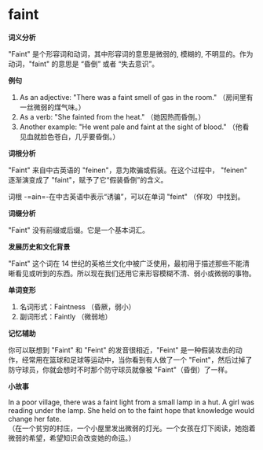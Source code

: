 # faint

**词义分析**

  

"Faint" 是个形容词和动词，其中形容词的意思是微弱的, 模糊的, 不明显的。作为动词，"faint" 的意思是 “昏倒” 或者 “失去意识”。

  

**例句**

  

1.  As an adjective: "There was a faint smell of gas in the room." （房间里有一丝微弱的煤气味。）
2.  As a verb: "She fainted from the heat." （她因热而昏倒。）
3.  Another example: "He went pale and faint at the sight of blood." （他看见血就脸色苍白，几乎要昏倒。）

  

**词根分析**

  

"Faint" 来自中古英语的 "feinen"，意为欺骗或假装。在这个过程中， "feinen" 逐渐演变成了 "faint"，赋予了它“假装昏倒”的含义。

  

词根 -=ain=-在中古英语中表示“诱骗”，可以在单词 "feint" （佯攻）中找到。

  

**词缀分析**

  

"Faint" 没有前缀或后缀。它是一个基本词汇。

  

**发展历史和文化背景**

  

"Faint" 这个词在 14 世纪的英格兰文化中被广泛使用，最初用于描述那些不能清晰看见或听到的东西。所以现在我们还用它来形容模糊不清、弱小或微弱的事物。

  

**单词变形**

  

1.  名词形式：Faintness （昏厥，弱小）
2.  副词形式：Faintly （微弱地）

  

**记忆辅助**

  

你可以联想到 "Faint" 和 "Feint" 的发音很相近，"Feint" 是一种假装攻击的动作，经常用在篮球和足球等运动中，当你看到有人做了一个 "Feint"，然后过掉了防守球员，你就会想时不时那个防守球员就像被 "Faint"（昏倒）了一样。

  

**小故事**

  

In a poor village, there was a faint light from a small lamp in a hut. A girl was reading under the lamp. She held on to the faint hope that knowledge would change her fate.  
（在一个贫穷的村庄，一个小屋里发出微弱的灯光。一个女孩在灯下阅读，她抱着微弱的希望，希望知识会改变她的命运。）
